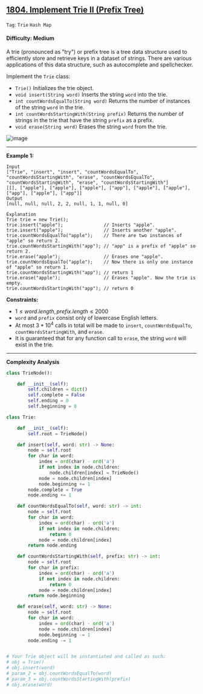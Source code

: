 ## [1804. Implement Trie II (Prefix Tree)](https://leetcode.com/problems/implement-trie-ii-prefix-tree)

```Tag```: ```Trie``` ```Hash Map```

#### Difficulty: Medium

A trie (pronounced as "try") or prefix tree is a tree data structure used to efficiently store and retrieve keys in a dataset of strings. There are various applications of this data structure, such as autocomplete and spellchecker.

Implement the ```Trie``` class:

- ```Trie()``` Initializes the trie object.
- ```void insert(String word)``` Inserts the string ```word``` into the trie.
- ```int countWordsEqualTo(String word)``` Returns the number of instances of the string ```word``` in the trie.
- ```int countWordsStartingWith(String prefix)``` Returns the number of strings in the trie that have the string ```prefix``` as a prefix.
- ```void erase(String word)``` Erases the string ```word``` from the trie.

![image](https://github.com/quananhle/Python/assets/35042430/fdc53f85-b2f4-49fb-91a2-c88a5c1ac41b)

---

__Example 1:__
```
Input
["Trie", "insert", "insert", "countWordsEqualTo", "countWordsStartingWith", "erase", "countWordsEqualTo", "countWordsStartingWith", "erase", "countWordsStartingWith"]
[[], ["apple"], ["apple"], ["apple"], ["app"], ["apple"], ["apple"], ["app"], ["apple"], ["app"]]
Output
[null, null, null, 2, 2, null, 1, 1, null, 0]

Explanation
Trie trie = new Trie();
trie.insert("apple");               // Inserts "apple".
trie.insert("apple");               // Inserts another "apple".
trie.countWordsEqualTo("apple");    // There are two instances of "apple" so return 2.
trie.countWordsStartingWith("app"); // "app" is a prefix of "apple" so return 2.
trie.erase("apple");                // Erases one "apple".
trie.countWordsEqualTo("apple");    // Now there is only one instance of "apple" so return 1.
trie.countWordsStartingWith("app"); // return 1
trie.erase("apple");                // Erases "apple". Now the trie is empty.
trie.countWordsStartingWith("app"); // return 0
```

__Constraints:__

- $1 \le word.length, prefix.length \le 2000$
- ```word``` and ```prefix``` consist only of lowercase English letters.
- At most $3 * 10^4$ calls in total will be made to ```insert```, ```countWordsEqualTo```, ```countWordsStartingWith```, and ```erase```.
- It is guaranteed that for any function call to ```erase```, the string ```word``` will exist in the trie.

---

__Complexity Analysis__

```Python
class TrieNode():

    def __init__(self):
        self.children = dict()
        self.complete = False
        self.ending = 0
        self.beginning = 0

class Trie:

    def __init__(self):
        self.root = TrieNode()

    def insert(self, word: str) -> None:
        node = self.root
        for char in word:
            index = ord(char) - ord('a')
            if not index in node.children:
                node.children[index] = TrieNode()
            node = node.children[index]
            node.beginning += 1
        node.complete = True
        node.ending += 1

    def countWordsEqualTo(self, word: str) -> int:
        node = self.root
        for char in word:
            index = ord(char) - ord('a')
            if not index in node.children:
                return 0
            node = node.children[index]
        return node.ending

    def countWordsStartingWith(self, prefix: str) -> int:
        node = self.root
        for char in prefix:
            index = ord(char) - ord('a')
            if not index in node.children:
                return 0
            node = node.children[index]
        return node.beginning 

    def erase(self, word: str) -> None:
        node = self.root
        for char in word:
            index = ord(char) - ord('a')
            node = node.children[index]
            node.beginning -= 1
        node.ending -= 1


# Your Trie object will be instantiated and called as such:
# obj = Trie()
# obj.insert(word)
# param_2 = obj.countWordsEqualTo(word)
# param_3 = obj.countWordsStartingWith(prefix)
# obj.erase(word)
```

